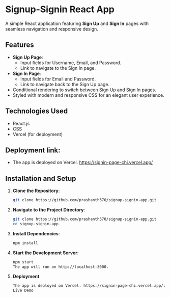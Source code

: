 # Signup-Signin React App

A simple React application featuring **Sign Up** and **Sign In** pages with seamless navigation and responsive design.

## Features
- **Sign Up Page**:
  - Input fields for Username, Email, and Password.
  - Link to navigate to the Sign In page.
- **Sign In Page**:
  - Input fields for Email and Password.
  - Link to navigate back to the Sign Up page.
- Conditional rendering to switch between Sign Up and Sign In pages.
- Styled with modern and responsive CSS for an elegant user experience.

## Technologies Used
- React.js
- CSS
- Vercel (for deployment)

## Deployment link:
- The app is deployed on Vercel. https://signin-page-chi.vercel.app/

## Installation and Setup

1. **Clone the Repository**:
   ```bash
   git clone https://github.com/prashanth370/signup-signin-app.git
   
2. **Navigate to the Project Directory**:
   ```bash
   git clone https://github.com/prashanth370/signup-signin-app.git
   cd signup-signin-app
   
3. **Install Dependencies**:
   ```bash
   npm install

4. **Start the Development Server**:
   ```bash
   npm start
   The app will run on http://localhost:3000.

5. **Deployment**
   ```bash
   The app is deployed on Vercel. https://signin-page-chi.vercel.app/:
   Live Demo
